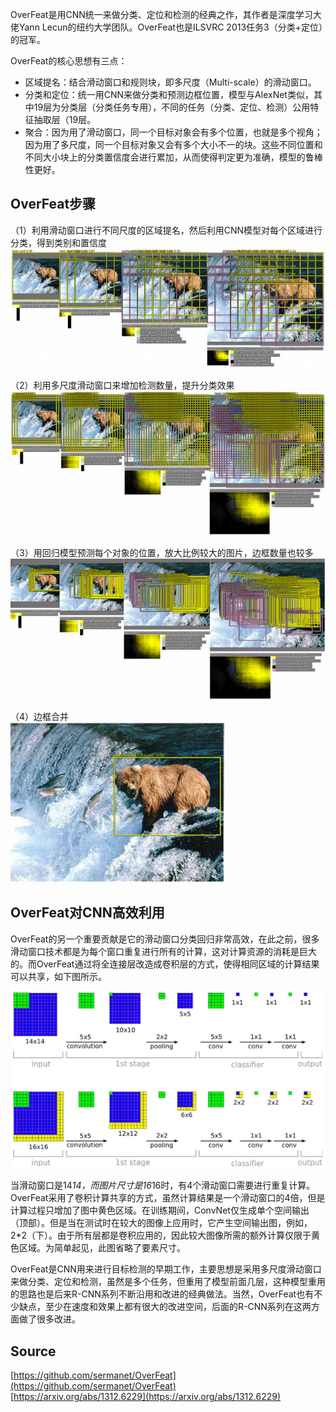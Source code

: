 OverFeat是用CNN统一来做分类、定位和检测的经典之作，其作者是深度学习大佬Yann Lecun的纽约大学团队。OverFeat也是ILSVRC 2013任务3（分类+定位）的冠军。

OverFeat的核心思想有三点：

- 区域提名：结合滑动窗口和规则块，即多尺度（Multi-scale）的滑动窗口。
- 分类和定位：统一用CNN来做分类和预测边框位置，模型与AlexNet类似，其中19层为分类层（分类任务专用），不同的任务（分类、定位、检测）公用特征抽取层（19层。
- 聚合：因为用了滑动窗口，同一个目标对象会有多个位置，也就是多个视角；因为用了多尺度，同一个目标对象又会有多个大小不一的块。这些不同位置和不同大小块上的分类置信度会进行累加，从而使得判定更为准确，模型的鲁棒性更好。

<a name="2ea25456"></a>
## OverFeat步骤

（1）利用滑动窗口进行不同尺度的区域提名，然后利用CNN模型对每个区域进行分类，得到类别和置信度<br />![OverFeat1.png](./img/1598596023868-3036250e-223b-45d9-bbbf-85cd22049976.png)

（2）利用多尺度滑动窗口来增加检测数量，提升分类效果<br />![OverFeat2.png](./img/1598596032571-d724e1ea-a035-4a48-a95a-b59cd8687646.png)

（3）用回归模型预测每个对象的位置，放大比例较大的图片，边框数量也较多<br />![OverFeat3.png](./img/1598596039229-8f8d1879-ebfe-45b5-a651-dcf3f943bdaf.png)

（4）边框合并<br />![OverFeat4.png](./img/1598596045409-3e3cfdf8-7a98-4322-8dc0-ebcdb1414e12.png)

<a name="f9fdc038"></a>
## OverFeat对CNN高效利用

OverFeat的另一个重要贡献是它的滑动窗口分类回归非常高效，在此之前，很多滑动窗口技术都是为每个窗口重复进行所有的计算，这对计算资源的消耗是巨大的。而OverFeat通过将全连接层改造成卷积层的方式，使得相同区域的计算结果可以共享，如下图所示。

![OverFeat5.png](./img/1598596067870-9f25ddf6-f222-4e26-a792-4f5056364a8d.png)

当滑动窗口是14*14，而图片尺寸是16*16时，有4个滑动窗口需要进行重复计算。OverFeat采用了卷积计算共享的方式，虽然计算结果是一个滑动窗口的4倍，但是计算过程只增加了图中黄色区域。在训练期间，ConvNet仅生成单个空间输出（顶部）。但是当在测试时在较大的图像上应用时，它产生空间输出图，例如， 2*2（下）。由于所有层都是卷积应用的，因此较大图像所需的额外计算仅限于黄色区域。为简单起见，此图省略了要素尺寸。

OverFeat是CNN用来进行目标检测的早期工作，主要思想是采用多尺度滑动窗口来做分类、定位和检测，虽然是多个任务，但重用了模型前面几层，这种模型重用的思路也是后来R-CNN系列不断沿用和改进的经典做法。当然，OverFeat也有不少缺点，至少在速度和效果上都有很大的改进空间，后面的R-CNN系列在这两方面做了很多改进。

<a name="Source"></a>
## Source

[https://github.com/sermanet/OverFeat](https://github.com/sermanet/OverFeat)<br />[https://arxiv.org/abs/1312.6229](https://arxiv.org/abs/1312.6229)
